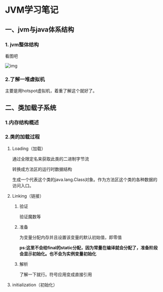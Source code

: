 # JVM学习笔记

## 一、jvm与java体系结构

### 1. jvm整体结构

 看图吧

![img](https://pic4.zhimg.com/80/v2-454219a8002110ddaa25b385a1ce3d63_720w.jpg)

### 2.了解一堆虚拟机

主要是用hotspot虚拟机，着重了解这个就好了。

## 二、类加载子系统

### 1.内存结构概述

### 2.类的加载过程

1. Loading（加载）

   通过全限定名来获取此类的二进制字节流

   转换成方法区的运行时数据结构

   生成一个代表这个类的java.lang.Class对象。作为方法区这个类的各种数据的访问入口。

2. Linking（链接）

   1. 验证

      验证魔数等

   2. 准备

      为变量分配内存并且设置该变量的默认初始值，即零值

      **ps:这里不会给final的static分配，因为常量在编译就会分配了，准备阶段会显示初始化。也不会为实例变量初始化**

   3. 解析

      了解一下就行。符号应用变成直接引用

3. initialization（初始化）

   





### 